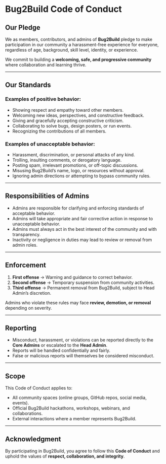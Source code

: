 # Bug2Build Code of Conduct

## Our Pledge
We as members, contributors, and admins of **Bug2Build** pledge to make participation in our community a harassment-free experience for everyone, regardless of age, background, skill level, identity, or experience.

We commit to building a **welcoming, safe, and progressive community** where collaboration and learning thrive.

---

## Our Standards

### Examples of positive behavior:
- Showing respect and empathy toward other members.  
- Welcoming new ideas, perspectives, and constructive feedback.  
- Giving and gracefully accepting constructive criticism.  
- Collaborating to solve bugs, design posters, or run events.  
- Recognizing the contributions of all members.  

### Examples of unacceptable behavior:
- Harassment, discrimination, or personal attacks of any kind.  
- Trolling, insulting comments, or derogatory language.  
- Posting spam, irrelevant promotions, or off-topic discussions.  
- Misusing Bug2Build’s name, logo, or resources without approval.  
- Ignoring admin directions or attempting to bypass community rules.  

---

## Responsibilities of Admins
- Admins are responsible for clarifying and enforcing standards of acceptable behavior.  
- Admins will take appropriate and fair corrective action in response to unacceptable behavior.  
- Admins must always act in the best interest of the community and with transparency.  
- Inactivity or negligence in duties may lead to review or removal from admin roles.  

---

## Enforcement
1. **First offense** → Warning and guidance to correct behavior.  
2. **Second offense** → Temporary suspension from community activities.  
3. **Third offense** → Permanent removal from Bug2Build, subject to Head Admin’s discretion.  

Admins who violate these rules may face **review, demotion, or removal** depending on severity.  

---

## Reporting
- Misconduct, harassment, or violations can be reported directly to the **Core Admins** or escalated to the **Head Admin**.  
- Reports will be handled confidentially and fairly.  
- False or malicious reports will themselves be considered misconduct.  

---

## Scope
This Code of Conduct applies to:  
- All community spaces (online groups, GitHub repos, social media, events).  
- Official Bug2Build hackathons, workshops, webinars, and collaborations.  
- External interactions where a member represents Bug2Build.  

---

## Acknowledgment
By participating in Bug2Build, you agree to follow this **Code of Conduct** and uphold the values of **respect, collaboration, and integrity**.

